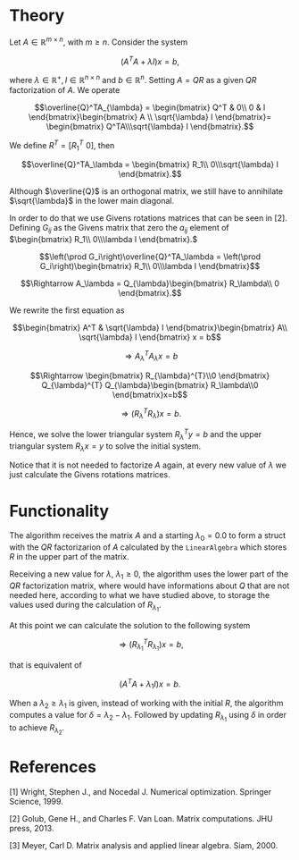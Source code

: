 # Theory

Let $A \in \mathbb{R}^{m\times n},$ with $m \geq n.$ Consider the system 

$$(A^TA+\lambda I) x = b,$$

where $\lambda \in \mathbb{R}^+, I \in \mathbb{R}^{n\times n}$ and $b \in \mathbb{R}^n.$ Setting $A=QR$ as a given $QR$ factorization of $A.$ We operate

$$\overline{Q}^TA_{\lambda} = \begin{bmatrix}
	Q^T & 0\\ 0 & I
	\end{bmatrix}\begin{bmatrix}
	A \\ \sqrt{\lambda} I
	\end{bmatrix}= \begin{bmatrix}
	Q^TA\\\sqrt{\lambda} I
	\end{bmatrix}.$$
	
We define $R^T = \left[ R_1^T \,\, 0 \right],$ then 

$$\overline{Q}^TA_\lambda = \begin{bmatrix}
	R_1\\ 0\\\sqrt{\lambda} I
\end{bmatrix}.$$

Although $\overline{Q}$ is an orthogonal matrix, we still have to annihilate $\sqrt{\lambda}$ in the lower main diagonal.

In order to do that we use Givens rotations matrices that can be seen in [2]. Defining $G_{ij}$ as the Givens matrix that zero the $a_{ij}$ element of $\begin{bmatrix} R_1\\ 0\\\lambda I \end{bmatrix}.$

$$\left(\prod G_i\right)\overline{Q}^TA_\lambda = \left(\prod G_i\right)\begin{bmatrix}
	R_1\\ 0\\\lambda I
	\end{bmatrix}$$

$$\Rightarrow A_\lambda = Q_{\lambda}\begin{bmatrix}
	R_\lambda\\ 0
	\end{bmatrix}.$$

We rewrite the first equation as
	
$$\begin{bmatrix}
	A^T &  \sqrt{\lambda} I
	\end{bmatrix}\begin{bmatrix}
	A\\ \sqrt{\lambda} I
	\end{bmatrix} x = b$$	
		

$$\Rightarrow A_\lambda^TA_\lambda x = b$$
	 

$$\Rightarrow \begin{bmatrix}
	R_{\lambda}^{T}\\0
	\end{bmatrix} Q_{\lambda}^{T} Q_{\lambda}\begin{bmatrix}
	R_\lambda\\0
	\end{bmatrix}x=b$$	
	

$$\Rightarrow (R_{\lambda}^{T}R_{\lambda})x=b.$$
    
	
Hence, we solve the lower triangular system $R_{\lambda}^{T}y=b$ and the upper triangular system  $R_{\lambda}x=y$ to solve the initial system.

Notice that it is not needed to factorize $A$ again, at every new value of $\lambda$ we just calculate the Givens rotations matrices.


# Functionality

The algorithm receives the matrix $A$ and a starting $\lambda_0=0.0$ to form a struct with the $QR$ factorizarion of $A$ calculated by the `LinearAlgebra` which stores $R$ in the upper part of the matrix. 

Receiving a new value for $\lambda,$ $\lambda_1\geq0,$ the algorithm uses the lower part of the $QR$ factorization matrix, where would have informations about $Q$ that are not needed here, according to what we have studied above, to storage the values used during the calculation of $R_{\lambda_1}.$ 

At this point we can calculate the solution to the following system

$$\Rightarrow (R_{\lambda_1}^{T}R_{\lambda_1})x=b,$$

that is equivalent of 

$$(A^TA+\lambda_1 I) x = b.$$

When a $\lambda_2\geq\lambda_1$ is given, instead of working with the initial $R,$ the algorithm computes a value for $\delta=\lambda_2-\lambda_1.$ Followed by updating $R_{\lambda_1}$ using $\delta$ in order to achieve $R_{\lambda_2}.$

# References

[1] Wright, Stephen J., and Nocedal J. Numerical optimization. Springer Science, 1999.

[2] Golub, Gene H., and Charles F. Van Loan. Matrix computations. JHU press, 2013.

[3] Meyer, Carl D. Matrix analysis and applied linear algebra. Siam, 2000.